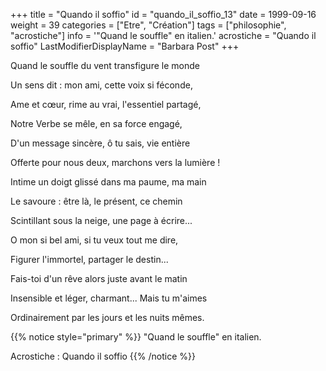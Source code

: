+++
title = "Quando il soffio"
id = "quando_il_soffio_13"
date = 1999-09-16
weight = 39
categories = ["Etre", "Création"]
tags = ["philosophie", "acrostiche"]
info = '"Quand le souffle" en italien.'
acrostiche = "Quando il soffio"
LastModifierDisplayName = "Barbara Post"
+++

Quand le souffle du vent transfigure le monde

Un sens dit : mon ami, cette voix si féconde,

Ame et cœur, rime au vrai, l'essentiel partagé,

Notre Verbe se mêle, en sa force engagé,

D'un message sincère, ô tu sais, vie entière

Offerte pour nous deux, marchons vers la lumière !

Intime un doigt glissé dans ma paume, ma main

Le savoure : être là, le présent, ce chemin

Scintillant sous la neige, une page à écrire...

O mon si bel ami, si tu veux tout me dire,

Figurer l'immortel, partager le destin...

Fais-toi d'un rêve alors juste avant le matin

Insensible et léger, charmant... Mais tu m'aimes

Ordinairement par les jours et les nuits mêmes.

{{% notice style="primary" %}}
\"Quand le souffle\" en italien.

Acrostiche : Quando il soffio
{{% /notice %}}
